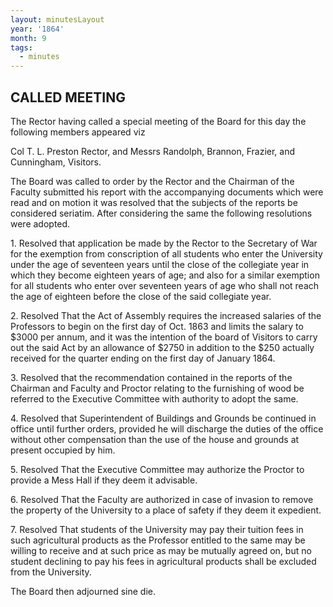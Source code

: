 ```yaml
---
layout: minutesLayout
year: '1864'
month: 9
tags:
  - minutes
---
```

CALLED MEETING
--------------

The Rector having called a special meeting of the Board for this day the following members appeared viz

Col T. L. Preston Rector, and Messrs Randolph, Brannon, Frazier, and Cunningham, Visitors.

The Board was called to order by the Rector and the Chairman of the Faculty submitted his report with the accompanying documents which were read and on motion it was resolved that the subjects of the reports be considered seriatim. After considering the same the following resolutions were adopted.

1\. Resolved that application be made by the Rector to the Secretary of War for the exemption from conscription of all students who enter the University under the age of seventeen years until the close of the collegiate year in which they become eighteen years of age; and also for a similar exemption for all students who enter over seventeen years of age who shall not reach the age of eighteen before the close of the said collegiate year.

2\. Resolved That the Act of Assembly requires the increased salaries of the Professors to begin on the first day of Oct. 1863 and limits the salary to $3000 per annum, and it was the intention of the board of Visitors to carry out the said Act by an allowance of $2750 in addition to the $250 actually received for the quarter ending on the first day of January 1864.

3\. Resolved that the recommendation contained in the reports of the Chairman and Faculty and Proctor relating to the furnishing of wood be referred to the Executive Committee with authority to adopt the same.

4\. Resolved that Superintendent of Buildings and Grounds be continued in office until further orders, provided he will discharge the duties of the office without other compensation than the use of the house and grounds at present occupied by him.

5\. Resolved That the Executive Committee may authorize the Proctor to provide a Mess Hall if they deem it advisable.

6\. Resolved That the Faculty are authorized in case of invasion to remove the property of the University to a place of safety if they deem it expedient.

7\. Resolved That students of the University may pay their tuition fees in such agricultural products as the Professor entitled to the same may be willing to receive and at such price as may be mutually agreed on, but no student declining to pay his fees in agricultural products shall be excluded from the University.

The Board then adjourned sine die.
